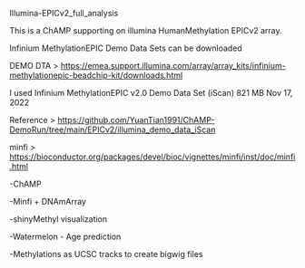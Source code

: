 Illumina-EPICv2_full_analysis

This is a ChAMP supporting on illumina HumanMethylation EPICv2 array. 

Infinium MethylationEPIC Demo Data Sets can be downloaded

DEMO DTA > https://emea.support.illumina.com/array/array_kits/infinium-methylationepic-beadchip-kit/downloads.html 

I used Infinium MethylationEPIC v2.0 Demo Data Set (iScan) 821 MB  Nov 17, 2022

Reference > https://github.com/YuanTian1991/ChAMP-DemoRun/tree/main/EPICv2/illumina_demo_data_iScan   

minfi > https://bioconductor.org/packages/devel/bioc/vignettes/minfi/inst/doc/minfi.html

  -ChAMP

  -Minfi + DNAmArray

  -shinyMethyl visualization

  -Watermelon - Age prediction

  -Methylations as UCSC tracks to create bigwig files
